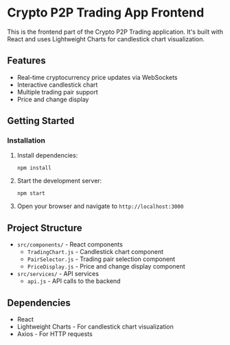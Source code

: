 # Crypto P2P Trading App Frontend

This is the frontend part of the Crypto P2P Trading application. It's built with React and uses Lightweight Charts for candlestick chart visualization.

## Features

- Real-time cryptocurrency price updates via WebSockets
- Interactive candlestick chart
- Multiple trading pair support
- Price and change display

## Getting Started

### Installation

1. Install dependencies:
   ```
   npm install
   ```

2. Start the development server:
   ```
   npm start
   ```

3. Open your browser and navigate to `http://localhost:3000`

## Project Structure

- `src/components/` - React components
  - `TradingChart.js` - Candlestick chart component
  - `PairSelector.js` - Trading pair selection component
  - `PriceDisplay.js` - Price and change display component
- `src/services/` - API services
  - `api.js` - API calls to the backend

## Dependencies

- React
- Lightweight Charts - For candlestick chart visualization
- Axios - For HTTP requests
